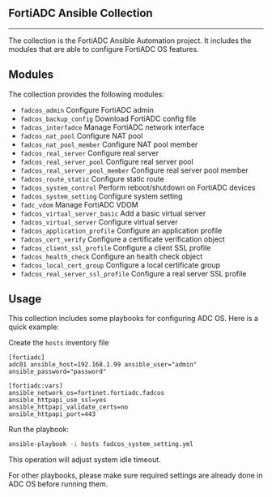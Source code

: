 ## FortiADC Ansible Collection
***

The collection is the FortiADC Ansible Automation project. It includes the modules that are able to configure FortiADC OS features.

## Modules
The collection provides the following modules:


* `fadcos_admin` Configure FortiADC admin
* `fadcos_backup_config` Download FortiADC config file
* `fadcos_interfadce` Manage FortiADC network interface
* `fadcos_nat_pool` Configure NAT pool
* `fadcos_nat_pool_member` Configure NAT pool member 
* `fadcos_real_server` Configure real server 
* `fadcos_real_server_pool` Configure real server pool 
* `fadcos_real_server_pool_member` Configure real server pool member
* `fadcos_route_static` Configure static route
* `fadcos_system_control` Perform reboot/shutdown on FortiADC devices
* `fadcos_system_setting` Configure system setting
* `fadc_vdom` Manage FortiADC VDOM
* `fadcos_virtual_server_basic` Add a basic virtual server
* `fadcos_virtual_server` Configure virtual server
* `fadcos_application_profile` Configure an application profile
* `fadcos_cert_verify` Configure a certificate verification object
* `fadcos_client_ssl_profile` Configure a client SSL profile
* `fadcos_health_check` Configure an health check object
* `fadcos_local_cert_group` Configure a local certificate group
* `fadcos_real_server_ssl_profile` Configure a real server SSL profile

## Usage
This collection includes some playbooks for configuring ADC OS.
Here is a quick example:

Create the `hosts` inventory file
```
[fortiadc]
adc01 ansible_host=192.168.1.99 ansible_user="admin" ansible_password="password"

[fortiadc:vars]
ansible_network_os=fortinet.fortiadc.fadcos
ansible_httpapi_use_ssl=yes
ansible_httpapi_validate_certs=no
ansible_httpapi_port=443
```

Run the playbook:
```bash
ansible-playbook -i hosts fadcos_system_setting.yml
```

This operation will adjust system idle timeout.

For other playbooks, please make sure required settings are already done in ADC OS before running them.
